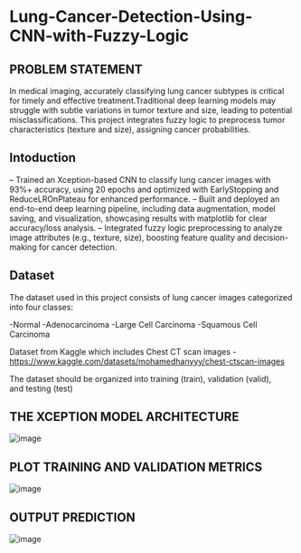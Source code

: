 # Lung-Cancer-Detection-Using-CNN-with-Fuzzy-Logic

## PROBLEM STATEMENT

In medical imaging, accurately classifying lung cancer subtypes is critical for timely and effective treatment.Traditional deep learning models may struggle with subtle variations in tumor texture and size, leading to potential misclassifications. This project integrates fuzzy logic to preprocess tumor characteristics (texture and size), assigning cancer probabilities.

## Intoduction

– Trained an Xception-based CNN to classify lung cancer images with 93%+ accuracy, using 20 epochs and optimized with EarlyStopping and ReduceLROnPlateau for enhanced performance.
– Built and deployed an end-to-end deep learning pipeline, including data augmentation, model saving, and visualization, showcasing results with matplotlib for clear accuracy/loss analysis.
– Integrated fuzzy logic preprocessing to analyze image attributes (e.g., texture, size), boosting feature quality and decision-making for cancer detection.

## Dataset

The dataset used in this project consists of lung cancer images categorized into four classes:

-Normal
-Adenocarcinoma
-Large Cell Carcinoma
-Squamous Cell Carcinoma

Dataset from Kaggle which includes Chest CT scan images - https://www.kaggle.com/datasets/mohamedhanyyy/chest-ctscan-images

The dataset should be organized into training (train), validation (valid), and testing (test)

## THE XCEPTION MODEL ARCHITECTURE

![image](https://github.com/user-attachments/assets/ab11c12e-5dea-4f9b-b08f-7432e97141b6)

## PLOT TRAINING AND VALIDATION METRICS

![image](https://github.com/user-attachments/assets/594448aa-617e-4472-a197-55a5abed26cd)

## OUTPUT PREDICTION

![image](https://github.com/user-attachments/assets/7ae50bb2-defe-4f8f-98a0-d991d76c03f0)



